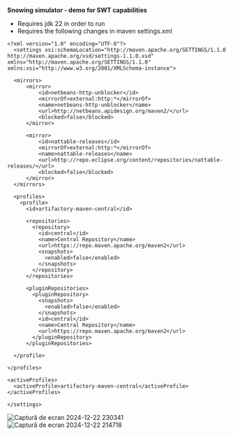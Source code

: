 **Snowing simulator - demo for SWT capabilities**
- Requires jdk 22 in order to run
- Requires the following changes in maven settings.xml
```
<?xml version="1.0" encoding="UTF-8"?>
  <settings xsi:schemaLocation="http://maven.apache.org/SETTINGS/1.1.0 http://maven.apache.org/xsd/settings-1.1.0.xsd" xmlns="http://maven.apache.org/SETTINGS/1.1.0" xmlns:xsi="http://www.w3.org/2001/XMLSchema-instance">
  
  <mirrors>
      <mirror>
          <id>netbeans-http-unblocker</id>
          <mirrorOf>external:http:*</mirrorOf>
          <name>netbeans-http-unblocker</name>
          <url>http://netbeans.apidesign.org/maven2/</url>
          <blocked>false</blocked>
      </mirror>
		
      <mirror>
          <id>nattable-releases</id>
          <mirrorOf>external:http:*</mirrorOf>
          <name>nattable-releases</name>
          <url>http://repo.eclipse.org/content/repositories/nattable-releases/</url>
          <blocked>false</blocked>
      </mirror>
  </mirrors>

  <profiles>
    <profile>
      <id>artifactory-maven-central</id>

      <repositories>
        <repository>
          <id>central</id>
          <name>Central Repository</name>
          <url>https://repo.maven.apache.org/maven2</url>
          <snapshots>
            <enabled>false</enabled>
          </snapshots>
        </repository>
      </repositories>

      <pluginRepositories>
        <pluginRepository>
          <snapshots>
            <enabled>false</enabled>
          </snapshots>
          <id>central</id>
          <name>Central Repository</name>
          <url>https://repo.maven.apache.org/maven2</url>
        </pluginRepository>
      </pluginRepositories>

  </profile>

</profiles>

<activeProfiles>
  <activeProfile>artifactory-maven-central</activeProfile>
</activeProfiles>

</settings>
```
![Captură de ecran 2024-12-22 230341](https://github.com/user-attachments/assets/a0d0e73b-7a3f-43cb-896a-9b93e73eaee4)
![Captură de ecran 2024-12-22 214718](https://github.com/user-attachments/assets/28f29466-7a29-46cf-9298-1e4e6c274947)

